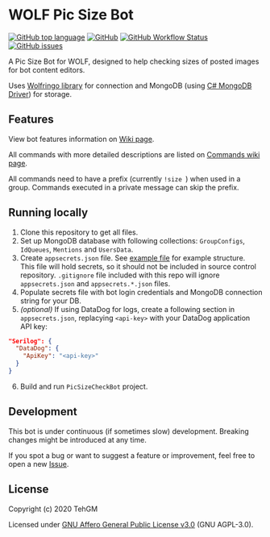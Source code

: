 # WOLF Pic Size Bot
[![GitHub top language](https://img.shields.io/github/languages/top/TehGM/WolfBot-Size)](https://github.com/TehGM/WolfBot-Size) [![GitHub](https://img.shields.io/github/license/TehGM/WolfBot-Size)](LICENSE) [![GitHub Workflow Status](https://img.shields.io/github/workflow/status/TehGM/WolfBot-Size/.NET%20Core%20Build)](https://github.com/TehGM/WolfBot-Size/actions) [![GitHub issues](https://img.shields.io/github/issues/TehGM/WolfBot-Size)](https://github.com/TehGM/WolfBot-Size/issues)

A Pic Size Bot for WOLF, designed to help checking sizes of posted images for bot content editors.

Uses [Wolfringo library](https://github.com/TehGM/Wolfringo) for connection and MongoDB (using [C# MongoDB Driver](https://docs.mongodb.com/drivers/csharp)) for storage.

## Features
View bot features information on [Wiki page](https://github.com/TehGM/WolfBot-Size/wiki#features).

All commands with more detailed descriptions are listed on [Commands wiki page](https://github.com/TehGM/WolfBot-Size/wiki/Commands).

All commands need to have a prefix (currently `!size `) when used in a group. Commands executed in a private message can skip the prefix.

## Running locally
1. Clone this repository to get all files.
2. Set up MongoDB database with following collections: `GroupConfigs`, `IdQueues`, `Mentions` and `UsersData`.
3. Create `appsecrets.json` file. See [example file](PicSizeCheckBot/appsecrets-example.json) for example structure.  
This file will hold secrets, so it should not be included in source control repository. `.gitignore` file included with this repo will ignore `appsecrets.json` and `appsecrets.*.json` files.
4. Populate secrets file with bot login credentials and MongoDB connection string for your DB.
5. *(optional)* If using DataDog for logs, create a following section in `appsecrets.json`, replacying `<api-key>` with your DataDog application API key:  
```json
"Serilog": {
  "DataDog": {
    "ApiKey": "<api-key>"
  }
}
```
6. Build and run `PicSizeCheckBot` project.


## Development
This bot is under continuous (if sometimes slow) development. Breaking changes might be introduced at any time.

If you spot a bug or want to suggest a feature or improvement, feel free to open a new [Issue](https://github.com/TehGM/WolfBot-Size/issues).

## License
Copyright (c) 2020 TehGM

Licensed under [GNU Affero General Public License v3.0](LICENSE) (GNU AGPL-3.0).
